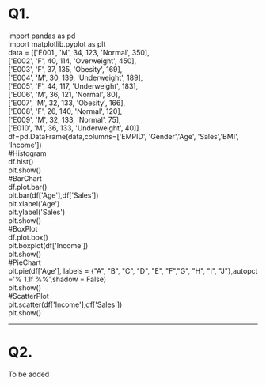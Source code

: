 # Q1.
import pandas as pd  
import matplotlib.pyplot as plt  
data = [['E001', 'M', 34, 123, 'Normal', 350],  
['E002', 'F', 40, 114, 'Overweight', 450],  
['E003', 'F', 37, 135, 'Obesity', 169],  
['E004', 'M', 30, 139, 'Underweight', 189],  
['E005', 'F', 44, 117, 'Underweight', 183],  
['E006', 'M', 36, 121, 'Normal', 80],  
['E007', 'M', 32, 133, 'Obesity', 166],  
['E008', 'F', 26, 140, 'Normal', 120],  
['E009', 'M', 32, 133, 'Normal', 75],  
['E010', 'M', 36, 133, 'Underweight', 40]]  
df=pd.DataFrame(data,columns=['EMPID', 'Gender','Age', 'Sales','BMI', 'Income'])  
#Histogram  
df.hist()  
plt.show()  
#BarChart  
df.plot.bar()  
plt.bar(df['Age'],df['Sales'])  
plt.xlabel('Age')  
plt.ylabel('Sales')  
plt.show()  
#BoxPlot  
df.plot.box()  
plt.boxplot(df['Income'])  
plt.show()  
#PieChart  
plt.pie(df['Age'], labels = {"A", "B", "C", "D", "E", "F","G", "H", "I", "J"},autopct ='% 1.1f %%',shadow = False)  
plt.show()  
#ScatterPlot  
plt.scatter(df['Income'],df['Sales'])  
plt.show()    
                                                                   

---

# Q2.
To be added 

